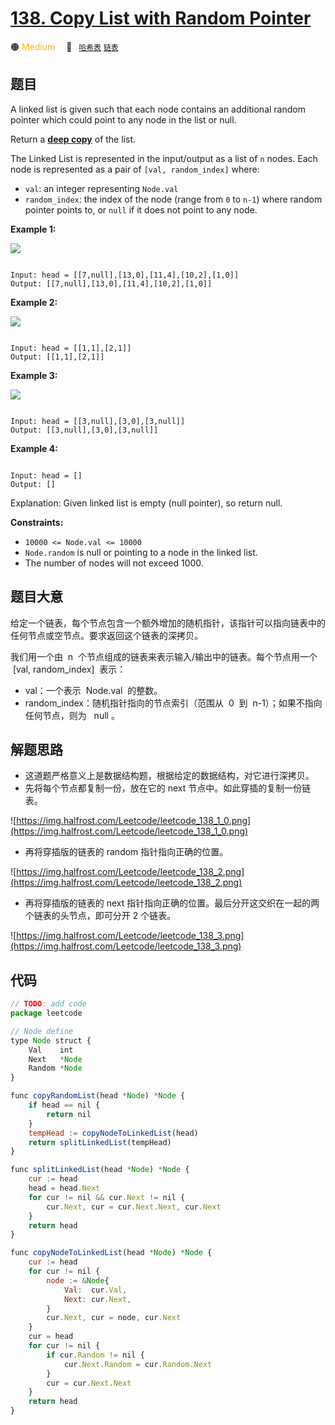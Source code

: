 # [138. Copy List with Random Pointer](https://leetcode.com/problems/copy-list-with-random-pointer/)

🟠 <font color=#ffb800>Medium</font>&emsp; 🔖&ensp; [`哈希表`](../solution/hash-table.md) [`链表`](../solution/linked-list.md)

## 题目

A linked list is given such that each node contains an additional random pointer which could point to any node in the list or null.

Return a **[deep copy](https://en.wikipedia.org/wiki/Object_copying#Deep_copy)** of the list.

The Linked List is represented in the input/output as a list of `n` nodes. Each node is represented as a pair of `[val, random_index]` where:

- `val`: an integer representing `Node.val`
- `random_index`: the index of the node (range from `0` to `n-1`) where random pointer points to, or `null` if it does not point to any node.

**Example 1:**

![](https://assets.leetcode.com/uploads/2019/12/18/e1.png)

```

Input: head = [[7,null],[13,0],[11,4],[10,2],[1,0]]
Output: [[7,null],[13,0],[11,4],[10,2],[1,0]]

```

**Example 2:**

![](https://assets.leetcode.com/uploads/2019/12/18/e2.png)

```

Input: head = [[1,1],[2,1]]
Output: [[1,1],[2,1]]

```

**Example 3:**

![](https://assets.leetcode.com/uploads/2019/12/18/e3.png)

```

Input: head = [[3,null],[3,0],[3,null]]
Output: [[3,null],[3,0],[3,null]]

```

**Example 4:**

```

Input: head = []
Output: []

```

Explanation: Given linked list is empty (null pointer), so return null.

**Constraints:**

- `10000 <= Node.val <= 10000`
- `Node.random` is null or pointing to a node in the linked list.
- The number of nodes will not exceed 1000.

## 题目大意

给定一个链表，每个节点包含一个额外增加的随机指针，该指针可以指向链表中的任何节点或空节点。要求返回这个链表的深拷贝。

我们用一个由  n  个节点组成的链表来表示输入/输出中的链表。每个节点用一个  [val, random_index]  表示：

- val：一个表示  Node.val  的整数。
- random_index：随机指针指向的节点索引（范围从  0  到  n-1）；如果不指向任何节点，则为   null 。

## 解题思路

- 这道题严格意义上是数据结构题，根据给定的数据结构，对它进行深拷贝。
- 先将每个节点都复制一份，放在它的 next 节点中。如此穿插的复制一份链表。

![https://img.halfrost.com/Leetcode/leetcode_138_1_0.png](https://img.halfrost.com/Leetcode/leetcode_138_1_0.png)

- 再将穿插版的链表的 random 指针指向正确的位置。

![https://img.halfrost.com/Leetcode/leetcode_138_2.png](https://img.halfrost.com/Leetcode/leetcode_138_2.png)

- 再将穿插版的链表的 next 指针指向正确的位置。最后分开这交织在一起的两个链表的头节点，即可分开 2 个链表。

![https://img.halfrost.com/Leetcode/leetcode_138_3.png](https://img.halfrost.com/Leetcode/leetcode_138_3.png)

## 代码

```javascript
// TODO: add code
package leetcode

// Node define
type Node struct {
	Val    int
	Next   *Node
	Random *Node
}

func copyRandomList(head *Node) *Node {
	if head == nil {
		return nil
	}
	tempHead := copyNodeToLinkedList(head)
	return splitLinkedList(tempHead)
}

func splitLinkedList(head *Node) *Node {
	cur := head
	head = head.Next
	for cur != nil && cur.Next != nil {
		cur.Next, cur = cur.Next.Next, cur.Next
	}
	return head
}

func copyNodeToLinkedList(head *Node) *Node {
	cur := head
	for cur != nil {
		node := &Node{
			Val:  cur.Val,
			Next: cur.Next,
		}
		cur.Next, cur = node, cur.Next
	}
	cur = head
	for cur != nil {
		if cur.Random != nil {
			cur.Next.Random = cur.Random.Next
		}
		cur = cur.Next.Next
	}
	return head
}
```
